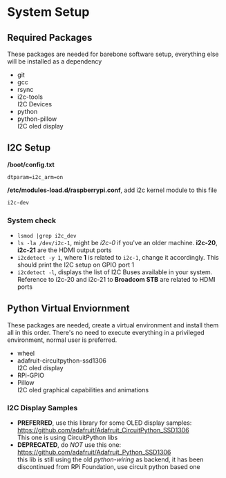 # System Setup


## Required Packages
These packages are needed for barebone software setup, everything else will
be installed as a dependency
- git
- gcc
- rsync
- i2c-tools  
    I2C Devices
- python
- python-pillow  
    I2C oled display


## I2C Setup
**/boot/config.txt**
```
dtparam=i2c_arm=on
```
**/etc/modules-load.d/raspberrypi.conf**, add i2c kernel module to this file
```sh
i2c-dev
```
### System check
- `lsmod |grep i2c_dev`
- `ls -la /dev/i2c-1`, might be _i2c-0_ if you've an older machine. 
    **i2c-20**, **i2c-21** are the HDMI output ports
- `i2cdetect -y 1`, where **1** is related to `i2c-1`, change it accordingly.
    This should print the I2C setup on GPIO port 1
- `i2cdetect -l`, displays the list of I2C Buses available in your system. Reference
    to i2c-20 and i2c-21 to **Broadcom STB** are related to HDMI ports


## Python Virtual Enviornment
These packages are needed, create a virtual environment and install them all in this order.
There's no need to execute everything in a privileged environment, normal user is preferred.
- wheel
- adafruit-circuitpython-ssd1306  
    I2C oled display
- RPi-GPIO
- Pillow  
    I2C oled graphical capabilities and animations

### I2C Display Samples
- **PREFERRED**, use this library for some OLED display samples:  
    https://github.com/adafruit/Adafruit_CircuitPython_SSD1306  
    This one is using CircuitPython libs
- **DEPRECATED**, do _NOT_ use this one:  
    https://github.com/adafruit/Adafruit_Python_SSD1306  
    this lib is still using the old _python-wiring_ as backend, it has
    been discontinued from RPi Foundation, use circuit python based one


